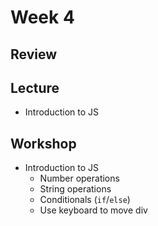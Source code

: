 # Week 4

## Review

## Lecture

- Introduction to JS

## Workshop

- Introduction to JS
  - Number operations
  - String operations
  - Conditionals (`if`/`else`)
  - Use keyboard to move div
